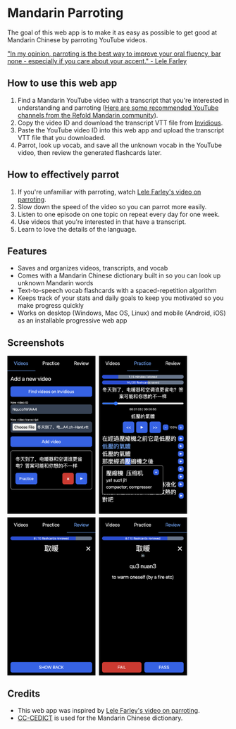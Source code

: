 # Mandarin Parroting

The goal of this web app is to make it as easy as possible to get good at Mandarin Chinese by parroting YouTube videos.

["In my opinion, parroting is the best way to improve your oral fluency, bar none - especially if you care about your accent." - Lele Farley](https://youtu.be/z6OVuSRL5oI&t=110s)

## How to use this web app

1. Find a Mandarin YouTube video with a transcript that you're interested in understanding and parroting ([Here are some recommended YouTube channels from the Refold Mandarin community](https://zenith-raincoat-5cf.notion.site/a9369f84c1eb4aa3939441d723f3ab07?v=257cd5b4f0e7413bb857d5e1192f2ca9)).
2. Copy the video ID and download the transcript VTT file from [Invidious](https://docs.invidious.io/instances).
3. Paste the YouTube video ID into this web app and upload the transcript VTT file that you downloaded.
4. Parrot, look up vocab, and save all the unknown vocab in the YouTube video, then review the generated flashcards later.

## How to effectively parrot

1. If you're unfamiliar with parroting, watch [Lele Farley's video on parroting](https://youtu.be/z6OVuSRL5oI).
2. Slow down the speed of the video so you can parrot more easily.
3. Listen to one episode on one topic on repeat every day for one week.
4. Use videos that you're interested in that have a transcript.
5. Learn to love the details of the language.

## Features

- Saves and organizes videos, transcripts, and vocab
- Comes with a Mandarin Chinese dictionary built in so you can look up unknown Mandarin words
- Text-to-speech vocab flashcards with a spaced-repetition algorithm
- Keeps track of your stats and daily goals to keep you motivated so you make progress quickly
- Works on desktop (Windows, Mac OS, Linux) and mobile (Android, iOS) as an installable progressive web app

## Screenshots

<div style="display: flex; flex-wrap: wrap; gap: 8px;">
  <img width="200" src="screenshots/screenshot-1.png" alt="" />
  <img width="200" src="screenshots/screenshot-2.png" alt="" />
  <img width="200" src="screenshots/screenshot-3.png" alt="" />
  <img width="200" src="screenshots/screenshot-4.png" alt="" />
</div>

## Credits

- This web app was inspired by [Lele Farley's video on parroting](https://youtu.be/z6OVuSRL5oI).
- [CC-CEDICT](https://www.mdbg.net/chinese/dictionary?page=cedict) is used for the Mandarin Chinese dictionary.
